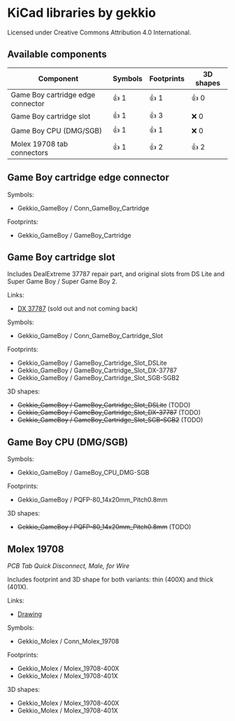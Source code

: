 # KiCad libraries by gekkio

Licensed under Creative Commons Attribution 4.0 International.

## Available components

| Component                         | Symbols | Footprints | 3D shapes |
| ---                               | ---     | ---        | ---       |
| Game Boy cartridge edge connector | :+1: 1  | :+1: 1     | :+1: 0    |
| Game Boy cartridge slot           | :+1: 1  | :+1: 3     | :x: 0     |
| Game Boy CPU (DMG/SGB)            | :+1: 1  | :+1: 1     | :x: 0     |
| Molex 19708 tab connectors        | :+1: 1  | :+1: 2     | :+1: 2    |

## Game Boy cartridge edge connector

Symbols:

* Gekkio_GameBoy / Conn_GameBoy_Cartridge

Footprints:

* Gekkio_GameBoy / GameBoy_Cartridge

## Game Boy cartridge slot

Includes DealExtreme 37787 repair part, and original slots from DS Lite and Super Game Boy / Super Game Boy 2.

Links:

* [DX 37787](http://www.dx.com/p/repair-parts-replacement-gba-game-cart-slot-for-nds-lite-37787) (sold out and not coming back)

Symbols:

* Gekkio_GameBoy / Conn_GameBoy_Cartridge_Slot

Footprints:

* Gekkio_GameBoy / GameBoy_Cartridge_Slot_DSLite
* Gekkio_GameBoy / GameBoy_Cartridge_Slot_DX-37787
* Gekkio_GameBoy / GameBoy_Cartridge_Slot_SGB-SGB2

3D shapes:

* ~~Gekkio_GameBoy / GameBoy_Cartridge_Slot_DSLite~~ (TODO)
* ~~Gekkio_GameBoy / GameBoy_Cartridge_Slot_DX-37787~~ (TODO)
* ~~Gekkio_GameBoy / GameBoy_Cartridge_Slot_SGB-SGB2~~ (TODO)

## Game Boy CPU (DMG/SGB)

Symbols:

* Gekkio_GameBoy / GameBoy_CPU_DMG-SGB

Footprints:

* Gekkio_GameBoy / PQFP-80_14x20mm_Pitch0.8mm

3D shapes:

* ~~Gekkio_GameBoy / PQFP-80_14x20mm_Pitch0.8mm~~ (TODO)

## Molex 19708

*PCB Tab Quick Disconnect, Male, for Wire*

Includes footprint and 3D shape for both variants: thin (400X) and thick (401X).

Links:

* [Drawing](http://www.molex.com/pdm_docs/sd/197084011_sd.pdf)

Symbols:

* Gekkio_Molex / Conn_Molex_19708

Footprints:

* Gekkio_Molex / Molex_19708-400X
* Gekkio_Molex / Molex_19708-401X

3D shapes:

* Gekkio_Molex / Molex_19708-400X
* Gekkio_Molex / Molex_19708-401X
